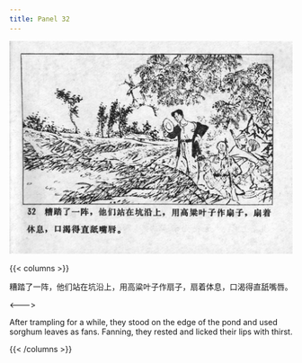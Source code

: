 ```yaml
---
title: Panel 32
---
```


![niqiu page](./../../../images/niqiu/seifert0397_nqkg_0036_032.jpg)

{{< columns >}}

糟踏了一阵，他们站在坑沿上，用高粱叶子作扇子，扇着体息，口渴得直舐嘴唇。

<--->

After trampling for a while, they stood on the edge of the pond and used sorghum leaves as fans. Fanning, they rested and licked their lips with thirst.

{{< /columns >}}